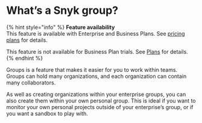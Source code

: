 # What’s a Snyk group?

{% hint style="info" %}
**Feature availability**\
This feature is available with Enterprise and Business Plans. See [pricing plans](https://snyk.io/plans/) for details.

This feature is not available for Business Plan trials. See [Plans](../../../more-info/plans.md) for details.
{% endhint %}

Groups is a feature that makes it easier for you to work within teams. Groups can hold many organizations, and each organization can contain many collaborators.

As well as creating organizations within your enterprise groups, you can also create them within your own personal group. This is ideal if you want to monitor your own personal projects outside of your enterprise’s group, or if you want a sandbox to play with.
